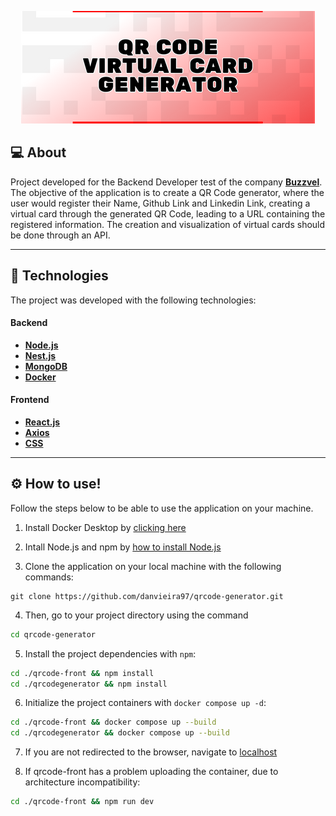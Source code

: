 <p align="center">
<img src="./.github/qrcodegenerator.png"/>
</p>

## 💻 About

Project developed for the Backend Developer test of the company **[Buzzvel](https://buzzvel.com)**. The objective of the application is to create a QR Code generator, where the user would register their Name, Github Link and Linkedin Link, creating a virtual card through the generated QR Code, leading to a URL containing the registered information. The creation and visualization of virtual cards should be done through an API.

---

## 🚀 Technologies 

The project was developed with the following technologies:

#### **Backend**

- **[Node.js](https://nodejs.org/en)**
- **[Nest.js](https://docs.nestjs.com)**
- **[MongoDB](https://www.mongodb.com/docs)**
- **[Docker](https://docs.docker.com)**

#### **Frontend**

- **[React.js](https://react.dev)**
- **[Axios](https://axios-http.com)**
- **[CSS](https://developer.mozilla.org/en-US/docs/Web/CSS)**

---

## ⚙️ How to use!

Follow the steps below to be able to use the application on your machine.

1. Install Docker Desktop by [clicking here](https://www.docker.com/products/docker-desktop/)

2. Intall Node.js and npm by [how to install Node.js](https://www.pluralsight.com/guides/getting-started-with-nodejs)

3.  Clone the application on your local machine with the following commands:

```
git clone https://github.com/danvieira97/qrcode-generator.git
```

4. Then, go to your project directory using the command

```bash
cd qrcode-generator
```

5. Install the project dependencies with `npm`:

```bash
cd ./qrcode-front && npm install
cd ./qrcodegenerator && npm install
```

6. Initialize the project containers with `docker compose up -d`:

```bash
cd ./qrcode-front && docker compose up --build
cd ./qrcodegenerator && docker compose up --build
```

7. If you are not redirected to the browser, navigate to [localhost](http://localhost:5173)

8. If qrcode-front has a problem uploading the container, due to architecture incompatibility:
```bash
cd ./qrcode-front && npm run dev
```
